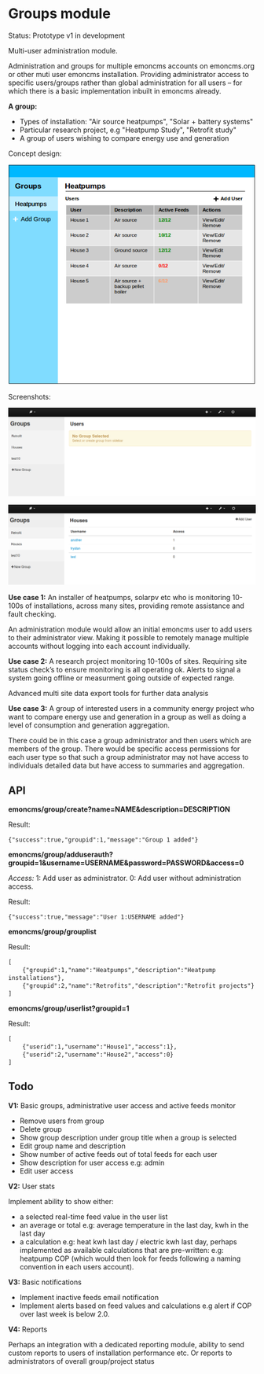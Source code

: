 # Groups module

Status: Prototype v1 in development

Multi-user administration module.

Administration and groups for multiple emoncms accounts on emoncms.org or other muti user emoncms installation. Providing administrator access to specific users/groups rather than global administration for all users – for which there is a basic implementation inbuilt in emoncms already.

**A group:**

- Types of installation: "Air source heatpumps", "Solar + battery systems"
- Particular research project, e.g "Heatpump Study", "Retrofit study"
- A group of users wishing to compare energy use and generation

Concept design:

![groups1.png](files/groups1.png)

Screenshots:

![groups2.png](files/groups2.png)

![groups3.png](files/groups3.png)

**Use case 1:** An installer of heatpumps, solarpv etc who is monitoring 10-100s of installations, across many sites, providing remote assistance and fault checking.

An administration module would allow an initial emoncms user to add users to their administrator view. Making it possible to remotely manage multiple accounts without logging into each account individually.

**Use case 2:** A research project monitoring 10-100s of sites. Requiring site status check’s to ensure monitoring is all operating ok. Alerts to signal a system going offline or measurment going outside of expected range. 

Advanced multi site data export tools for further data analysis

**Use case 3:** A group of interested users in a community energy project who want to compare energy use and generation in a group as well as doing a level of consumption and generation aggregation.

There could be in this case a group administrator and then users which are members of the group. There would be specific access permissions for each user type so that such a group administrator may not have access to individuals detailed data but have access to summaries and aggregation.

## API

**emoncms/group/create?name=NAME&description=DESCRIPTION**

Result:

    {"success":true,"groupid":1,"message":"Group 1 added"}
    
**emoncms/group/adduserauth?groupid=1&username=USERNAME&password=PASSWORD&access=0**

*Access:* 1: Add user as administrator. 0: Add user without administration access.

Result:

    {"success":true,"message":"User 1:USERNAME added"}

**emoncms/group/grouplist**

Result:

    [
        {"groupid":1,"name":"Heatpumps","description":"Heatpump installations"},
        {"groupid":2,"name":"Retrofits","description":"Retrofit projects"}
    ]
    
**emoncms/group/userlist?groupid=1**

Result:

    [
        {"userid":1,"username":"House1","access":1},
        {"userid":2,"username":"House2","access":0}
    ]
    
## Todo

**V1:** Basic groups, administrative user access and active feeds monitor

- Remove users from group
- Delete group
- Show group description under group title when a group is selected
- Edit group name and description
- Show number of active feeds out of total feeds for each user
- Show description for user access e.g: admin
- Edit user access

**V2:** User stats 

Implement ability to show either: 
  - a selected real-time feed value in the user list
  - an average or total e.g: average temperature in the last day, kwh in the last day
  - a calculation e.g: heat kwh last day / electric kwh last day, perhaps implemented as available calculations that are pre-written: e.g: heatpump COP (which would then look for feeds following a naming convention in each users account).

**V3:** Basic notifications

- Implement inactive feeds email notification
- Implement alerts based on feed values and calculations e.g alert if COP over last week is below 2.0.

**V4:** Reports

Perhaps an integration with a dedicated reporting module, ability to send custom reports to users of installation performance etc. Or reports to administrators of overall group/project status


